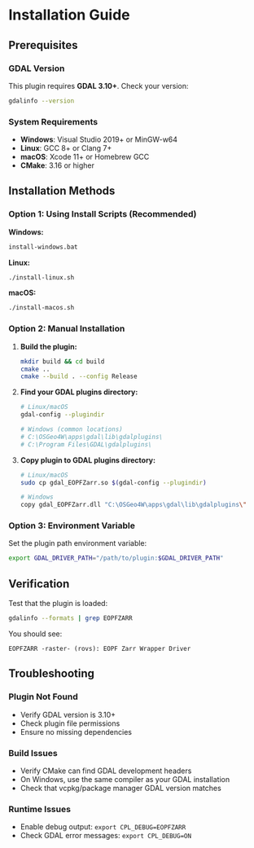 # Installation Guide

## Prerequisites

### GDAL Version
This plugin requires **GDAL 3.10+**. Check your version:
```bash
gdalinfo --version
```

### System Requirements
- **Windows**: Visual Studio 2019+ or MinGW-w64
- **Linux**: GCC 8+ or Clang 7+
- **macOS**: Xcode 11+ or Homebrew GCC
- **CMake**: 3.16 or higher

## Installation Methods

### Option 1: Using Install Scripts (Recommended)

**Windows:**
```cmd
install-windows.bat
```

**Linux:**
```bash
./install-linux.sh
```

**macOS:**
```bash
./install-macos.sh
```

### Option 2: Manual Installation

1. **Build the plugin:**
   ```bash
   mkdir build && cd build
   cmake ..
   cmake --build . --config Release
   ```

2. **Find your GDAL plugins directory:**
   ```bash
   # Linux/macOS
   gdal-config --plugindir
   
   # Windows (common locations)
   # C:\OSGeo4W\apps\gdal\lib\gdalplugins\
   # C:\Program Files\GDAL\gdalplugins\
   ```

3. **Copy plugin to GDAL plugins directory:**
   ```bash
   # Linux/macOS
   sudo cp gdal_EOPFZarr.so $(gdal-config --plugindir)
   
   # Windows
   copy gdal_EOPFZarr.dll "C:\OSGeo4W\apps\gdal\lib\gdalplugins\"
   ```

### Option 3: Environment Variable

Set the plugin path environment variable:
```bash
export GDAL_DRIVER_PATH="/path/to/plugin:$GDAL_DRIVER_PATH"
```

## Verification

Test that the plugin is loaded:
```bash
gdalinfo --formats | grep EOPFZARR
```

You should see:
```
EOPFZARR -raster- (rovs): EOPF Zarr Wrapper Driver
```

## Troubleshooting

### Plugin Not Found
- Verify GDAL version is 3.10+
- Check plugin file permissions
- Ensure no missing dependencies

### Build Issues
- Verify CMake can find GDAL development headers
- On Windows, use the same compiler as your GDAL installation
- Check that vcpkg/package manager GDAL version matches

### Runtime Issues
- Enable debug output: `export CPL_DEBUG=EOPFZARR`
- Check GDAL error messages: `export CPL_DEBUG=ON`
